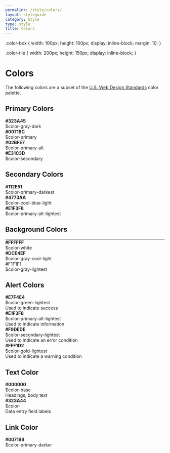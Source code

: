 ```yaml
---
permalink: /style/colors/
layout: styleguide
category: Style
type: style
title: Colors
---
```


.color-box {
    width: 100px;
    height: 100px;
    display: inline-block;
    margin: 10;
}

.color-tile {
    width: 200px;
    height: 150px;
    display: inline-block;
}

# Colors

The following colors are a subset of the [U.S. Web Design Standards](https://standards.usa.gov/components/colors/) color palette.


## Primary Colors

<div class="color-tile">
    <div class="color-box" style="background-color: #323a45;"></div>
    <div>
        <b>#323A45</b><br>
        $color-gray-dark
    </div>
</div>
<div class="color-tile">
    <div class="color-box" style="background-color: #0071bc;"></div>
    <div>
        <b>#0071BC</b><br>
        $color-primary
    </div>
</div>
<div class="color-tile">
    <div class="color-box" style="background-color: #02bfe7;"></div>
    <div>
        <b>#02BFE7</b><br>
        $color-primary-alt
    </div>
</div>   
<div class="color-tile">
    <div class="color-box" style="background-color: #e31c3d;"></div>
    <div>
        <b>#E31C3D</b><br>
        $color-secondary
    </div>
</div>

## Secondary Colors

<div class="color-tile">
    <div class="color-box" style="background-color: #112e51;"></div>
    <div>
        <b>#112E51</b><br>
        $color-primary-darkest
    </div>
</div>
<div class="color-tile">
    <div class="color-box" style="background-color: #4773aa;"></div>
    <div>
        <b>#4773AA</b><br>
        $color-cool-blue-light
    </div>
</div>
<div class="color-tile">
    <div class="color-box" style="background-color: #e1f3f8;"></div>
    <div>
        <b>#E1F3F8</b><br>
        $color-primary-alt-lightest
    </div>
</div>

## Background Colors

<div class="color-tile">
    <div class="color-box" style="background-color: #FFFFFF; border: 1px solid #999999;"></div>
    <div>
        <b>#FFFFFF</b><br>
        $color-white
    </div>
</div>   
<div class="color-tile">
    <div class="color-box" style="background-color: #dce4ef;"></div>
    <div>
        <b>#DCE4EF</b><br>
        $color-gray-cool-light
    </div>
</div>   
<div class="color-tile">
    <div class="color-box" style="background-color: #f1f1f1;"></div>
    <div>#F1F1F1</b><br>
        $color-gray-lightest
    </div>
</div>

## Alert Colors

<div class="color-tile">
    <div class="color-box" style="background-color: #e7f4e4;"></div>
    <div>
        <b>#E7F4E4</b><br>
        $color-green-lightest<br>
        Used to indicate success
    </div>
</div>
<div class="color-tile">
    <div class="color-box" style="background-color: #e1f3f8;"></div>
    <div>
        <b>#E1F3F8</b><br>
        $color-primary-alt-lightest<br>
        Used to indicate information
    </div>
</div>
<div class="color-tile">
    <div class="color-box" style="background-color: #f9dede;"></div>
    <div>
        <b>#F9DEDE</b><br>
        $color-secondary-lightest<br>
        Used to indicate an error condition
    </div>
</div>   
<div class="color-tile">
    <div class="color-box" style="background-color: #fff1d2;"></div>
    <div>
        <b>#FFF1D2</b><br>
        $color-gold-lightest<br>
        Used to indicate a warning condition
    </div>
</div>

## Text Color

<div class="color-tile">
    <div class="color-box" style="background-color: #000000;"></div>
    <div>
        <b>#000000</b><br>
        $color-base<br>
        Headings, body text
    </div>
</div>
<div class="color-tile">
    <div class="color-box" style="background-color: #323A44;"></div>
    <div>
        <b>#323A44</b><br>
        $color-<br>
        Data entry field labels
    </div>
</div>

## Link Color

<div class="color-tile">
    <div class="color-box" style="background-color: #0071BB;"></div>
    <div>
        <b>#0071BB</b><br>
        $color-primary-darker
    </div>
</div>
